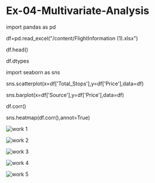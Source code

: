 # Ex-04-Multivariate-Analysis

import pandas as pd

df=pd.read_excel("/content/FlightInformation (1).xlsx")

df.head()

df.dtypes

import seaborn as sns

sns.scatterplot(x=df['Total_Stops'],y=df['Price'],data=df)

sns.barplot(x=df['Source'],y=df['Price'],data=df)

df.corr()

sns.heatmap(df.corr(),annot=True)

![work 1](https://user-images.githubusercontent.com/120440439/229771270-f83b8ace-9b0d-45a9-a4f9-46dfd65d81f7.png)

![work 2](https://user-images.githubusercontent.com/120440439/229771288-c603c341-8bfd-4d52-ba54-3d825e9d8445.png)

![work 3](https://user-images.githubusercontent.com/120440439/229771307-d363e6da-768a-4d22-acff-a17a7132f426.png)

![work 4](https://user-images.githubusercontent.com/120440439/229771325-07b65658-f194-48b4-88d2-fd907ac65ecd.png)

![work 5](https://user-images.githubusercontent.com/120440439/229771348-380a1e43-83a8-4fa5-9c5b-86faf61bce61.png)

